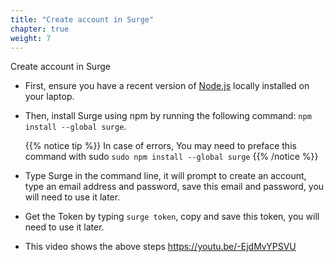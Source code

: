 ```yaml
---
title: "Create account in Surge"
chapter: true
weight: 7
---
```


Create account in Surge

- First, ensure you have a recent version of [Node.js](https://nodejs.org/en/download/current/) locally installed on your laptop.
- Then, install Surge using npm by running the following command:
   `npm install --global surge`.

   {{% notice tip %}}
   In case of errors, You may need to preface this command with sudo `sudo npm install --global surge`
   {{% /notice  %}}



- Type Surge in the command line, it will prompt to create an account, type an email address and password, save this email and password, you will need to use it later.
- Get the Token by typing `surge token`, copy and save this token, you will need to use it later.
- This video shows the above steps https://youtu.be/-EjdMvYPSVU
